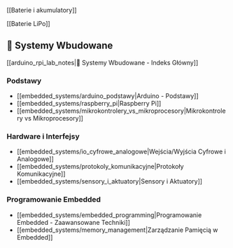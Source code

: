 [[Baterie i akumulatory]]

[[Baterie LiPo]]

## 🔧 Systemy Wbudowane
[[arduino_rpi_lab_notes|🔗 Systemy Wbudowane - Indeks Główny]]

### Podstawy
- [[embedded_systems/arduino_podstawy|Arduino - Podstawy]]
- [[embedded_systems/raspberry_pi|Raspberry Pi]]
- [[embedded_systems/mikrokontrolery_vs_mikroprocesory|Mikrokontrolery vs Mikroprocesory]]

### Hardware i Interfejsy
- [[embedded_systems/io_cyfrowe_analogowe|Wejścia/Wyjścia Cyfrowe i Analogowe]]
- [[embedded_systems/protokoly_komunikacyjne|Protokoły Komunikacyjne]]
- [[embedded_systems/sensory_i_aktuatory|Sensory i Aktuatory]]

### Programowanie Embedded
- [[embedded_systems/embedded_programming|Programowanie Embedded - Zaawansowane Techniki]]
- [[embedded_systems/memory_management|Zarządzanie Pamięcią w Embedded]]